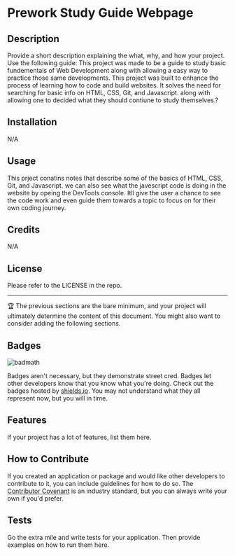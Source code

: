 # Prework Study Guide Webpage

## Description

Provide a short description explaining the what, why, and how your project. Use the following guide:
This project was made to be a guide to study basic fundementals of Web Development along with allowing a easy way to practice those same developments. This project was built to enhance the process of learning how to code and build websites. It solves the need for searching for basic info on HTML, CSS, Git, and Javascript. along with allowing one to decided what they should contiune to study themselves.?

## Installation

N/A

## Usage

This prject conatins notes that describe some of the basics of HTML, CSS, Git, and Javascript. we can also see what the javescript code is doing in the website by opeing the DevTools console. Itll give the user a chance to see the code work and even guide them towards a topic to focus on for their own coding journey.

## Credits

N/A

## License

Please refer to the LICENSE in the repo.


---

🏆 The previous sections are the bare minimum, and your project will ultimately determine the content of this document. You might also want to consider adding the following sections.

## Badges

![badmath](https://img.shields.io/github/languages/top/nielsenjared/badmath)

Badges aren't necessary, but they demonstrate street cred. Badges let other developers know that you know what you're doing. Check out the badges hosted by [shields.io](https://shields.io/). You may not understand what they all represent now, but you will in time.

## Features

If your project has a lot of features, list them here.

## How to Contribute

If you created an application or package and would like other developers to contribute to it, you can include guidelines for how to do so. The [Contributor Covenant](https://www.contributor-covenant.org/) is an industry standard, but you can always write your own if you'd prefer.

## Tests

Go the extra mile and write tests for your application. Then provide examples on how to run them here.